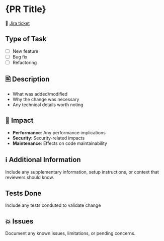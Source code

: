 # {PR Title}

🎫 [Jira ticket](ticket-url)
## Type of Task
- [ ] New feature
- [ ] Bug fix
- [ ] Refactoring

## 🖹 Description
- What was added/modified
- Why the change was necessary
- Any technical details worth noting

## 🌟 Impact
- **Performance**: Any performance implications
- **Security**: Security-related impacts
- **Maintenance**: Effects on code maintainability

## ℹ️ Additional Information
Include any supplementary information, setup instructions, 
or context that reviewers should know.

## Tests Done
Include any tests conduted to validate change

## 💥 Issues
Document any known issues, limitations, or pending concerns.

